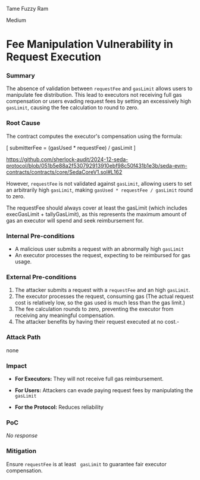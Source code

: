 Tame Fuzzy Ram

Medium

# Fee Manipulation Vulnerability in Request Execution

### Summary

The absence of validation between `requestFee` and `gasLimit` allows users to manipulate fee distribution. This  lead to executors not receiving full gas compensation or users evading request fees by setting an excessively high `gasLimit`, causing the fee calculation to round to zero.

### Root Cause

The contract computes the executor's compensation using the formula:  

\[ submitterFee = (gasUsed * requestFee) / gasLimit \]

https://github.com/sherlock-audit/2024-12-seda-protocol/blob/051b5e88a2f530792913910ebf98c50f431b1e3b/seda-evm-contracts/contracts/core/SedaCoreV1.sol#L162

However, `requestFee` is not validated against `gasLimit`, allowing users to set an arbitrarily high `gasLimit`, making `gasUsed * requestFee / gasLimit` round to zero.

The requestFee should always cover at least the gasLimit (which includes execGasLimit + tallyGasLimit), as this represents the maximum amount of gas an executor will spend and seek reimbursement for.

### Internal Pre-conditions

- A malicious user submits a request with an abnormally high `gasLimit`
- An  executor processes the request, expecting to be reimbursed for gas usage.

### External Pre-conditions

1. The attacker submits a request with a `requestFee` and an high `gasLimit`.
2. The executor processes the request, consuming gas (The actual request cost is relatively low, so the gas used is much less than the gas limit.)
3. The fee calculation rounds to zero, preventing the executor from receiving any meaningful compensation.
4. The attacker benefits by having their request executed at  no cost.-

### Attack Path

none

### Impact

- **For Executors:** They will not receive full gas reimbursement.

- **For Users:** Attackers can evade paying request fees by manipulating the `gasLimit`

- **For the Protocol:** Reduces reliability

### PoC

_No response_

### Mitigation

Ensure `requestFee` is at least ` gasLimit` to guarantee fair executor compensation.